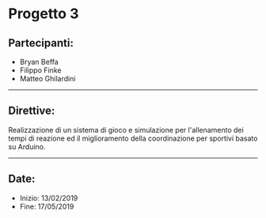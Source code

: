 # Progetto 3
## Partecipanti:
- Bryan Beffa
- Filippo Finke
- Matteo Ghilardini
---
## Direttive:
Realizzazione di un sistema di gioco e simulazione per l'allenamento dei tempi di reazione ed il miglioramento della coordinazione per sportivi basato su Arduino.

---

## Date:
- Inizio: 13/02/2019
- Fine: 17/05/2019
